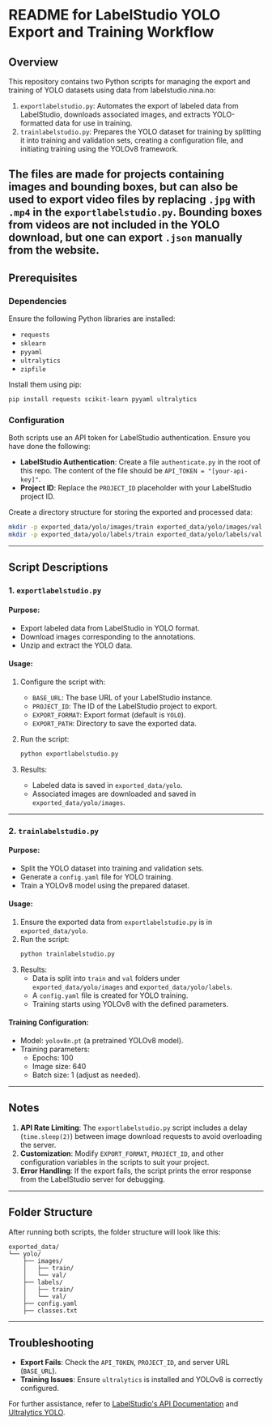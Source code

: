 
# README for LabelStudio YOLO Export and Training Workflow

## Overview

This repository contains two Python scripts for managing the export and training of YOLO datasets using data from labelstudio.nina.no:

1. `exportlabelstudio.py`: Automates the export of labeled data from LabelStudio, downloads associated images, and extracts YOLO-formatted data for use in training.
2. `trainlabelstudio.py`: Prepares the YOLO dataset for training by splitting it into training and validation sets, creating a configuration file, and initiating training using the YOLOv8 framework.

The files are made for projects containing images and bounding boxes, but can also be used to export video files by replacing `.jpg` with `.mp4` in the `exportlabelstudio.py`. Bounding boxes from videos are not included in the YOLO download, but one can export `.json` manually from the website.
---

## Prerequisites

### Dependencies
Ensure the following Python libraries are installed:
- `requests`
- `sklearn`
- `pyyaml`
- `ultralytics`
- `zipfile`

Install them using pip:
```bash
pip install requests scikit-learn pyyaml ultralytics
```

### Configuration
Both scripts use an API token for LabelStudio authentication. Ensure you have done the following:
- **LabelStudio Authentication**: Create a file `authenticate.py` in the root of this repo. The content of the file should be `API_TOKEN = "[your-api-key]"`.
- **Project ID**: Replace the `PROJECT_ID` placeholder with your LabelStudio project ID.

Create a directory structure for storing the exported and processed data:
```bash
mkdir -p exported_data/yolo/images/train exported_data/yolo/images/val
mkdir -p exported_data/yolo/labels/train exported_data/yolo/labels/val
```

---

## Script Descriptions

### 1. `exportlabelstudio.py`
#### Purpose:
- Export labeled data from LabelStudio in YOLO format.
- Download images corresponding to the annotations.
- Unzip and extract the YOLO data.

#### Usage:
1. Configure the script with:
   - `BASE_URL`: The base URL of your LabelStudio instance.
   - `PROJECT_ID`: The ID of the LabelStudio project to export.
   - `EXPORT_FORMAT`: Export format (default is `YOLO`).
   - `EXPORT_PATH`: Directory to save the exported data.

2. Run the script:
   ```bash
   python exportlabelstudio.py
   ```

3. Results:
   - Labeled data is saved in `exported_data/yolo`.
   - Associated images are downloaded and saved in `exported_data/yolo/images`.

---

### 2. `trainlabelstudio.py`
#### Purpose:
- Split the YOLO dataset into training and validation sets.
- Generate a `config.yaml` file for YOLO training.
- Train a YOLOv8 model using the prepared dataset.

#### Usage:
1. Ensure the exported data from `exportlabelstudio.py` is in `exported_data/yolo`.
2. Run the script:
   ```bash
   python trainlabelstudio.py
   ```
3. Results:
   - Data is split into `train` and `val` folders under `exported_data/yolo/images` and `exported_data/yolo/labels`.
   - A `config.yaml` file is created for YOLO training.
   - Training starts using YOLOv8 with the defined parameters.

#### Training Configuration:
- Model: `yolov8n.pt` (a pretrained YOLOv8 model).
- Training parameters:
  - Epochs: 100
  - Image size: 640
  - Batch size: 1 (adjust as needed).

---

## Notes

1. **API Rate Limiting**: The `exportlabelstudio.py` script includes a delay (`time.sleep(2)`) between image download requests to avoid overloading the server.
2. **Customization**: Modify `EXPORT_FORMAT`, `PROJECT_ID`, and other configuration variables in the scripts to suit your project.
3. **Error Handling**: If the export fails, the script prints the error response from the LabelStudio server for debugging.

---

## Folder Structure
After running both scripts, the folder structure will look like this:
```
exported_data/
└── yolo/
    ├── images/
    │   ├── train/
    │   └── val/
    ├── labels/
    │   ├── train/
    │   └── val/
    ├── config.yaml
    ├── classes.txt
```

---

## Troubleshooting
- **Export Fails**: Check the `API_TOKEN`, `PROJECT_ID`, and server URL (`BASE_URL`).
- **Training Issues**: Ensure `ultralytics` is installed and YOLOv8 is correctly configured.

For further assistance, refer to [LabelStudio's API Documentation](https://labelstud.io/) and [Ultralytics YOLO](https://ultralytics.com/).
